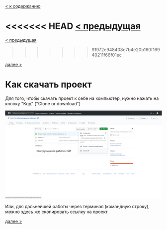 [< к содержанию](./readme.md)

<<<<<<< HEAD
[< предыдущая](./SSH-ключ.md)
=======
[< предыдущая](./Управление_проектом.md)
>>>>>>> 91972e948408e7b4e20b160f16940211f66f01ec

[далее >](./Работа_с_проектом.md)

# Как скачать проект

Для того, чтобы скачать проект к себе на компьютер, нужно нажать на кнопку "Код" ("Clone or download")

![4](./img/4.png)

Или, для дальнейшей работы через терминал (командную строку), можно здесь же скопировать ссылку на проект

[далее >](./Работа_с_проектом.md)
